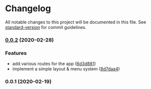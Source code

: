 # Changelog

All notable changes to this project will be documented in this file. See [standard-version](https://github.com/conventional-changelog/standard-version) for commit guidelines.

### [0.0.2](https://github.com/twhyderabad/geeknight/compare/v0.0.1...v0.0.2) (2020-02-28)


### Features

* add various routes for the app ([6d3d881](https://github.com/twhyderabad/geeknight/commit/6d3d88122997accf9a297ee06ad67b8766d4cf16))
* implement a simple layout & menu system ([8d7daa4](https://github.com/twhyderabad/geeknight/commit/8d7daa4e11b68fd6e22181b1edca79d9e294928e))

### 0.0.1 (2020-02-19)
